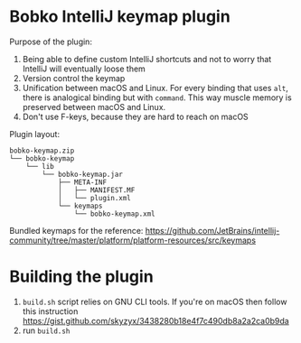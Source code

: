 # Bobko IntelliJ keymap plugin

Purpose of the plugin:
1. Being able to define custom IntelliJ shortcuts and not to worry that IntelliJ will eventually loose them
2. Version control the keymap
3. Unification between macOS and Linux. For every binding that uses `alt`, there is analogical binding but with `command`. This way
   muscle memory is preserved between macOS and Linux.
4. Don't use F-keys, because they are hard to reach on macOS

Plugin layout:
```
bobko-keymap.zip
└── bobko-keymap
    └── lib
        └── bobko-keymap.jar
            ├── META-INF
            │   ├── MANIFEST.MF
            │   └── plugin.xml
            └── keymaps
                └── bobko-keymap.xml
```

Bundled keymaps for the reference:
https://github.com/JetBrains/intellij-community/tree/master/platform/platform-resources/src/keymaps

# Building the plugin

1. `build.sh` script relies on GNU CLI tools. If you're on macOS then follow this instruction
   https://gist.github.com/skyzyx/3438280b18e4f7c490db8a2a2ca0b9da
2. run `build.sh`

